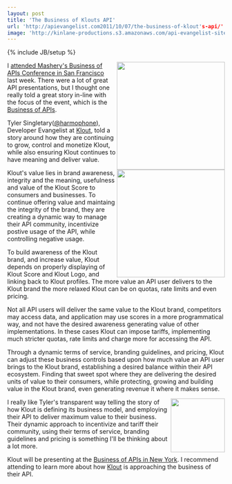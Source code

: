 ```yaml
---
layout: post
title: 'The Business of Klouts API'
url: 'http://apievangelist.com2011/10/07/the-business-of-klout's-api/'
image: 'http://kinlane-productions.s3.amazonaws.com/api-evangelist-site/blog/klout-logo.jpg'
---
```

{% include JB/setup %}
<p>
     <a href="http://klout.com/"><img src="http://kinlane-productions.s3.amazonaws.com/api-evangelist/klout/klout-logo.jpg"  width="250" align="right" /></a>
</p>
<p>
     I <a title="attended the Business of APIs Conference in San Francisco" href="/2011/10/06/business-of-apis-conference-in-san-francisco-wrapup/">attended Mashery's Business of APIs Conference in San Francisco</a> last week. There were a lot of great API presentations, but I thought one really told a great story in-line with the focus of the event, which is the <a title="Business of APIs" href="/business_of_apis.php">Business of APIs</a>.
</p>
<p>
     Tyler Singletary(<a title="@harmophone" href="http://twitter.com/!/harmophone">@harmophone</a>), Developer Evangelist at <a title="Klout" href="http://klout.com/">Klout</a>, told a story around how they are continuing to grow, control and monetize Klout, while also ensuring Klout continues to have meaning and deliver value.
</p>
<p>
     <a href="http://klout.com/"><img src="http://kinlane-productions.s3.amazonaws.com/api-evangelist/klout/klout.JPG"  width="250" align="right" /></a>
</p>
<p>
     Klout's value lies in brand awareness, integrity and the meaning, usefulness and value of the Klout Score to consumers and businesses. To continue offering value and maintaing the integrity of the brand, they are creating a dynamic way to manage their API community, incentivize postive usage of the API, while controlling negative usage.
</p>
<p>
     To build awareness of the Klout brand, and increase value, Klout depends on properly displaying of Klout Score and Klout Logo, and linking back to Klout profiles. The more value an API user delivers to the Klout brand the more relaxed Klout can be on quotas, rate limits and even pricing.
</p>
<p>
     Not all API users will deliver the same value to the Klout brand, competitors may access data, and application may use scores in a more programmatical way, and not have the desired awareness generating value of other implementations. In these cases Klout can impose tariffs, implementing much stricter quotas, rate limits and charge more for accessing the API.
</p>
<p>
     Through a dynamic terms of service, branding guidelines, and pricing, Klout can adjust these business controls based upon how much value an API user brings to the Klout brand, establishing a desired balance within their API ecosystem. Finding that sweet spot where they are delivering the desired units of value to their consumers, while protecting, growing and building value in the Klout brand, even generating revenue it where it makes sense.
</p>
<p>
     <a href="http://klout.com/"><img src="http://kinlane-productions.s3.amazonaws.com/api-evangelist/klout/klout-plus-k.jpg"  width="125" align="right" /></a>
</p>
<p>
     I really like Tyler's transparent way telling the story of how Klout is defining its business model, and employing their API to deliver maximum value to their business. Their dynamic approach to incentivize and tariff their community, using their terms of service, branding guidelines and pricing is something I'll be thinking about a lot more.
</p>
<p>
     Klout will be presenting at the <a title="Business of APIs in New York" href="http://www.eventbrite.com/event/2025693905?ref=ebtn">Business of APIs in New York</a>. I recommend attending to learn more about how <a title="Klout" href="http://klout.com/">Klout</a> is approaching the business of their API.
</p>
